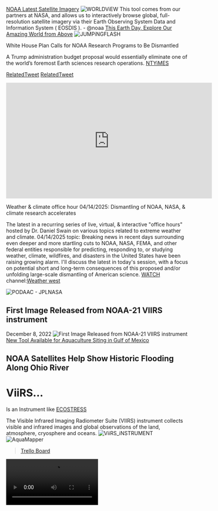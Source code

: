 



<style>

html {
  background-image: url('https://eoimages.gsfc.nasa.gov/images/imagerecords/153000/153896/ca_lacounty_ndvi_20240831.jpg');
background-size: 100% auto;
    background-repeat: repeat;
  background-attachment: fixed;

}

</style>


[NOAA Latest Satellite Imagery](https://www.nhc.noaa.gov/satellite.php)
![WORLDViEW](https://www.nesdis.noaa.gov/s3/styles/webp/s3/migrated/NASA-Worldview.JPG.webp?itok=IJQ0mnXC)
This tool comes from our partners at NASA, and allows us to interactively browse global, full-resolution satellite imagery via their Earth Observing System Data and Information System ( EOSDIS ). - @noaa [This Earth Day, Explore Our Amazing World from Above](https://www.nesdis.noaa.gov/news/earth-day-explore-our-amazing-world-above)
<picture>
  <source srcset="hhttps://ia601509.us.archive.org/20/items/noaa_fundingwide/noaa_funding.jpg" media="(orientation: portrait)" />
  <source srcset="https://archive.org/download/noaa_fundingwide/noaa_fundingwide.jpg" media="(orientation: landscape)" />
  <img src="https://archive.org/download/noaa_fundingwide/noaa_fundingwide.jpg" alt="JUMPiNGFLASH" />
</picture>

White House Plan Calls for NOAA Research Programs to Be Dismantled

A Trump administration budget proposal would essentially eliminate one of the world’s foremost Earth sciences research operations. [NTYiMES](https://www.nytimes.com/2025/04/11/climate/noaa-research-budget-cuts.html )

[RelatedTweet](https://x.com/RicoThaka/status/1912331578128363579) [RelatedTweet](https://x.com/RicoThaka/status/1912332218095268182)


<iframe width="560" height="315" src="https://www.youtube.com/embed/mbtfWD5vaTo?si=ejC9IZV7jfhfMTWs" title="YouTube video player" frameborder="0" allow="accelerometer; autoplay; clipboard-write; encrypted-media; gyroscope; picture-in-picture; web-share" referrerpolicy="strict-origin-when-cross-origin" allowfullscreen></iframe>

Weather & climate office hour 04/14/2025: Dismantling of NOAA, NASA, & climate research accelerates

The latest in a recurring series of live, virtual, & interactive "office hours" hosted by Dr. Daniel Swain on various topics related to extreme weather and climate. 04/14/2025 topic: Breaking news in recent days surrounding even deeper and more startling cuts to NOAA, NASA, FEMA, and other federal entities responsible for predicting, responding to, or studying weather, climate, wildfires, and disasters in the United States have been raising growing alarm. I'll discuss the latest in today's session, with a focus on potential short and long-term consequences of this proposed and/or unfolding large-scale dismantling of American science. [WATCH](https://www.youtube.com/live/mbtfWD5vaTo?si=Yp-__heMJgvLcjJd) channel:[Weather west](https://www.youtube.com/@WeatherWest)

![PODAAC - JPLNASA](https://podaac.jpl.nasa.gov/sites/all/themes/podaac/logo.png)

## First Image Released from NOAA-21 VIIRS instrument
December 8, 2022
![First Image Released from NOAA-21 VIIRS instrument](https://www.nesdis.noaa.gov/s3/styles/webp/s3/2022-12/black_NOAA21FirstGlobal_CenterRobinsonProjection_Upton_v2.png.webp?itok=tmg6ivxA)
[New Tool Available for Aquaculture Siting in Gulf of Mexico](https://coastalscience.noaa.gov/news/new-aquamapper-tool-available-permitting-siting-aquaculture-gulf-mexico/)

## NOAA Satellites Help Show Historic Flooding Along Ohio River

# ViiRS...
Is an Instrument like [ECOSTRESS](https://ecostress.jpl.nasa.gov/)

The Visible Infrared Imaging Radiometer Suite (VIIRS) instrument collects visible and infrared images and global observations of the land, atmosphere, cryosphere and oceans. 
![ViiRS_iNSTRUMENT](https://www.nesdis.noaa.gov/s3/styles/webp/s3/2021-12/VIIRS.jpg.webp?itok=AQqmSHJF)
![AquaMapper](https://cdn.coastalscience.noaa.gov/csmedia/2018/02/GulfAquamapper-Screenshot.png)

<blockquote class="trello-board-compact">
  <a href="{https://trello.com/b/FWO7m3St/rashardmro}">Trello Board</a>
</blockquote>
<script src="https://p.trellocdn.com/embed.min.js"></script>

<video controls width="250">
  <source src="/shared-assets/videos/flower.webm" type="video/webm" />

  <source src="/shared-assets/videos/flower.mp4" type="video/mp4" />

  Download the
  <a href="/shared-assets/videos/flower.webm">WEBM</a>
  or
  <a href="/shared-assets/videos/flower.mp4">MP4</a>
  video.
</video>

[NOAA - DEEP_SPACE_NETOWORK](https://www.nesdis.noaa.gov/s3/styles/webp/s3/migrated/DSCOVR-Logo_NOAA_NASA_USAF.png.webp)
[DSCOVR: Deep Space Climate Observatory](https://www.nesdis.noaa.gov/current-satellite-missions/currently-flying/dscovr-deep-space-climate-observatory)
The Deep Space Climate Observatory, or DSCOVR, was launched in February of 2015, and maintains the nation's real-time solar wind monitoring capabilities, which are critical to the accuracy and lead time of NOAA's space weather alerts and forecasts... It sits Behind the moon from my understadning and that position is how it is able to capture [LunaRoccultation](https://ntrs.nasa.gov/citations/19780020077) so well
## What is an occultation in astronomy? 
A lunar occultation in astronomy is when the Moon appears to move in front of another object in the sky like a star, a planet or an asteroid. - @AntonVamplew [Anton Vamplew - BBC](https://www.skyatnightmagazine.com/advice/occultation-astronomy-what)
### VIDEO: LUNAR TRANSIT 2015: 2015 
<video controls width="500">


  <source src="https://epic.gsfc.nasa.gov/epic-galleries/2015/lunar_transit/Updated_lunartransit.mp4" type="video/mp4" />

  Download the
 
  <a href="https://epic.gsfc.nasa.gov/epic-galleries/2015/lunar_transit/Updated_lunartransit.mp4">MP4</a>
  video.
</video>
[GALLERY: WEST COAST WILDFIRES](https://epic.gsfc.nasa.gov/galleries/2020/wildfires)
![California_Fire](https://epic.gsfc.nasa.gov/epic-galleries/2020/wildfires/full/epic_1b_20200911201539_map.png)
[VIDEO: LUNAR OCCULTATION 2015: 2015](https://epic.gsfc.nasa.gov/galleries/2015/lunar_occultation/video)


<SECTION class="asdf">
<ARTICLE>
<HEADER>DEEP_SPACE_NETWORK:DSCOVR: EPIC</HEADER>
<object class="scroller" data="https://epic.gsfc.nasa.gov/" type="text/html" /></object>
<FOOTER>NOAA/JPL/NASA/CALTECH</FOOTER>
</ARTICLE>
<ARTICLE>
<HEADER>DEEP_SPACE_NETWORK:DSN_NOW!</HEADER>
<object class="scroller" data="https://eyes.nasa.gov/apps/dsn-now/dsn.html" type="text/html" /></object>
<FOOTER>DeepSpaceNetwork</FOOTER>
</ARTICLE>
<ARTICLE>
<HEADER>DEEP_SPACE_NETWORK:DSCOVR: EPIC</HEADER>
<object class="scroller" data="https://epic.gsfc.nasa.gov/" type="text/html" /></object>
<FOOTER>NOAA/JPL/NASA/CALTECH</FOOTER>
</ARTICLE>
</SECTiON>

[Rashard on TRELLO](https://trello.com/b/FWO7m3St/rashardmro)
[Limits for free account - John Agius May 2021](https://community.atlassian.com/forums/Trello-questions/Limits-for-free-account/qaq-p/1688220)

# The Earth Observer
The Earth Observer newsletter, published by NASA's Science Support Office (Code 610) at the Goddard Space Flight Center, has been an authoritative source for consolidating NASA Earth Science news for over three decades. Past issues are available for download via the [ARCHiVE](https://science.nasa.gov/earth-science/the-earth-observer/archives/)



